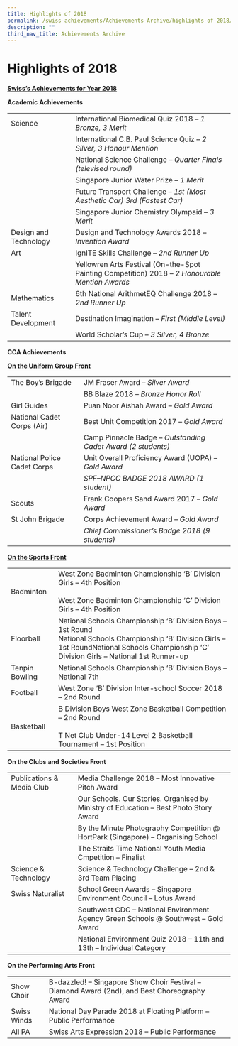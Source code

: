 ```yaml
---
title: Highlights of 2018
permalink: /swiss-achievements/Achievements-Archive/highlights-of-2018/
description: ""
third_nav_title: Achievements Archive
---
```

# Highlights of 2018

<b><u>Swiss’s Achievements for Year 2018</u></b>

**Academic Achievements**

|                       |                                                                                               |
|-----------------------|-----------------------------------------------------------------------------------------------|
| Science               | International Biomedical Quiz 2018 – *1 Bronze, 3 Merit*                                        |
|                       | International C.B. Paul Science Quiz – *2 Silver, 3 Honour Mention*                             |
|                       | National Science Challenge – *Quarter Finals (televised round)*                                 |
|                       | Singapore Junior Water Prize – *1 Merit*              |
|                       | Future Transport Challenge – *1st (Most Aesthetic Car) 3rd (Fastest Car)*                       |
|                       | Singapore Junior Chemistry Olympaid – *3 Merit*                                                 |
| Design and Technology | Design and Technology Awards 2018 – *Invention Award*                                           |
| Art                   | IgnITE Skills Challenge – *2nd Runner Up*                                                       |
|                       | Yellowren Arts Festival (On-the-Spot Painting Competition) 2018 – *2 Honourable Mention Awards* |
| Mathematics           | 6th National ArithmetEQ Challenge 2018 – *2nd Runner Up*                                        |
| Talent Development    | Destination Imagination – *First (Middle Level)*                                                |
|                       | World Scholar’s Cup – *3 Silver, 4 Bronze*                                                      |




**CCA Achievements**

<b><u>On the Uniform Group Front</u></b>


|                             |                                                            |
|--------------------|------------|
| The Boy’s Brigade           | JM Fraser Award – *Silver Award*                             |
|                             | BB Blaze 2018 – *Bronze Honor Roll*                          |
| Girl Guides                 | Puan Noor Aishah Award – *Gold Award*                        |
| National Cadet Corps (Air)  | Best Unit Competition 2017 – *Gold Award*                    |
|                             | Camp Pinnacle Badge – *Outstanding Cadet Award (2 students)* |
| National Police Cadet Corps | Unit Overall Proficiency Award (UOPA) – *Gold Award*         |
|                             | *SPF–NPCC BADGE 2018 AWARD (1 student)*                      |
| Scouts                      | Frank Coopers Sand Award 2017 – *Gold Award*                 |
| St John Brigade             | Corps Achievement Award – *Gold Award*                       |
|                             | *Chief Commissioner’s Badge 2018 (9 students)*               |

<b><u>On the Sports Front</u></b>

|                |                                                                                                                                                                                                      |
|----------------|------------------------------------------------------------------------------------------------------------------------------------------------------------------------------------------------------|
| Badminton      | West Zone Badminton Championship ‘B’ Division Girls – 4th Position<br><br>West Zone Badminton Championship ‘C’ Division Girls – 4th Position                                                         |
| Floorball      | National Schools Championship ‘B’ Division Boys – 1st Round<br>National Schools Championship ‘B’ Division Girls – 1st RoundNational Schools Championship ‘C’ Division Girls – National 1st Runner-up |
| Tenpin Bowling | National Schools Championship ‘B’ Division Boys – National 7th                                                                                                                                       |
| Football       | West Zone ‘B’ Division Inter-school Soccer 2018 – 2nd Round                                                                                                                                          |
| Basketball     | B Division Boys West Zone Basketball Competition – 2nd Round<br><br>T Net Club Under-14 Level 2 Basketball Tournament – 1st Position                                                                 |

**On the Clubs and Societies Front**

|                           |                                                                                       |
|---------------------------|---------------------------------------------------------------------------------------|
| Publications & Media Club | Media Challenge 2018 – Most Innovative Pitch Award                                    |
|                           | Our Schools. Our Stories. Organised by Ministry of Education – Best Photo Story Award |
|                           | By the Minute Photography Competition @ HortPark (Singapore) – Organising School      |
|                           | The Straits Time National Youth Media Cmpetition – Finalist                           |
| Science & Technology      | Science & Technology Challenge – 2nd & 3rd Team Placing                               |
| Swiss Naturalist          | School Green Awards – Singapore Environment Council – Lotus Award                     |
|                           | Southwest CDC – National Environment Agency Green Schools @ Southwest – Gold Award    |
|                           | National Environment Quiz 2018 – 11th and 13th – Individual Category                  |

**On the Performing Arts Front**

|             |                                      |
|-------------|----------------------------|
| Show Choir  | B-dazzled! – Singapore Show Choir Festival – Diamond Award (2nd), and Best Choreography Award |
| Swiss Winds | National Day Parade 2018 at Floating Platform – Public Performance                            |
| All PA      | Swiss Arts Expression 2018 – Public Performance                                               |